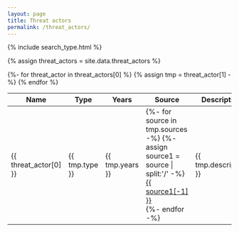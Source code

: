 ```yaml
---
layout: page
title: Threat actors
permalink: /threat_actors/
---
```

{% include search_type.html %}

{% assign threat_actors = site.data.threat_actors %}
<table>
    <colgroup>
        <col width="1%" />
        <col width="1%" />
        <col width="1%" />
        <col width="2%" />
        <col width="5%" />
    </colgroup>
    <thead>
        <tr class="header">
            <th>Name</th>
            <th>Type</th>
            <th>Years</th>
            <th>Source</th>
            <th>Description</th>
        </tr>
    </thead>
    <tbody id="myTable">
        {%- for threat_actor in threat_actors[0] %}
        <tr>
        {% assign tmp = threat_actor[1] -%}
            <td markdown="span">{{ threat_actor[0] }}</td>
            <td markdown="span">{{ tmp.type }}</td>
            <td markdown="span">{{ tmp.years }}</td>
            <td markdown="span">
                {%- for source in tmp.sources -%}
                    {%- assign source1 = source | split:'/' -%}
                    <a href="{{ source }}">{{ source1[-1] }}</a><br>
                {%- endfor -%}
            </td>
            <td markdown="span">{{ tmp.description }}</td>
        </tr>
        {% endfor %}
    </tbody>
</table>